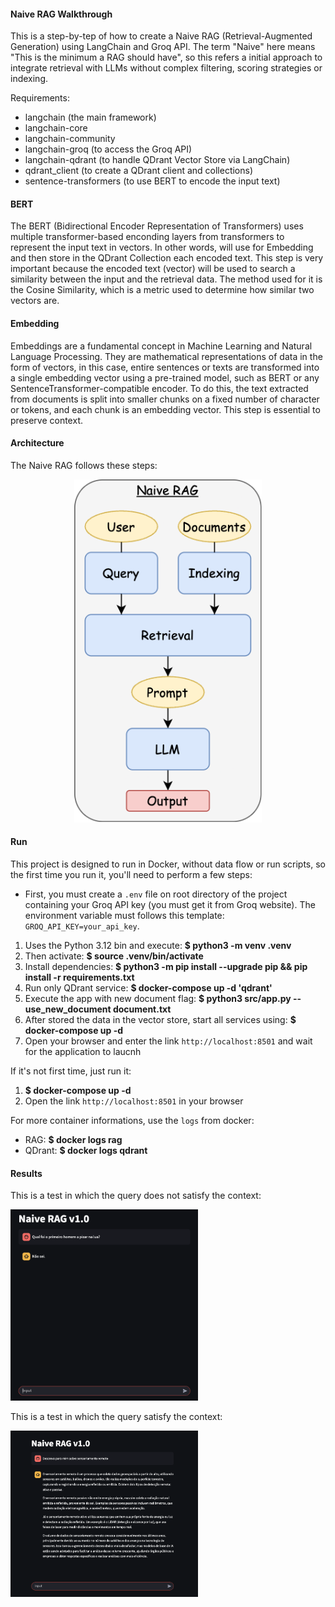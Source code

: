 #### Naive RAG Walkthrough
This is a step-by-tep of how to create a Naive RAG (Retrieval-Augmented Generation) using LangChain and Groq API. The term "Naive" here means "This is the minimum a RAG should have", so this refers a initial approach to integrate retrieval with LLMs without complex filtering, scoring strategies or indexing.

Requirements:
- langchain (the main framework)
- langchain-core
- langchain-community
- langchain-groq (to access the Groq API)
- langchain-qdrant (to handle QDrant Vector Store via LangChain)
- qdrant_client (to create a QDrant client and collections)
- sentence-transformers (to use BERT to encode the input text)

#### BERT
The BERT (Bidirectional Encoder Representation of Transformers) uses multiple transformer-based enconding layers from transformers to represent the input text in vectors. In other words, will use for Embedding and then store in the QDrant Collection each encoded text. This step is very important because the encoded text (vector) will be used to search a similarity between the input and the retrieval data. The method used for it is the Cosine Similarity, which is a metric used to determine how similar two vectors are.

#### Embedding
Embeddings are a fundamental concept in Machine Learning and Natural Language Processing. They are mathematical representations of data in the form of vectors, in this case, entire sentences or texts are transformed into a single embedding vector using a pre-trained model, such as BERT or any SentenceTransformer-compatible encoder. To do this, the text extracted from documents is split into smaller chunks on a fixed number of character or tokens, and each chunk is an embedding vector. This step is essential to preserve context.

#### Architecture
The Naive RAG follows these steps:
<div style="text-align: center">
    <img src="imgs/naive-rag.png" alt="Naive RAG Architecture" width="300"/>
</div>

#### Run
This project is designed to run in Docker, without data flow or run scripts, so the first time you run it, you'll need to perform a few steps:
- First, you must create a `.env` file on root directory of the project containing your Groq API key (you must get it from Groq website). The environment variable must follows this template: `GROQ_API_KEY=your_api_key`.
1. Uses the Python 3.12 bin and execute: **$ python3 -m venv .venv**
2. Then activate: **$ source .venv/bin/activate**
3. Install dependencies: **$ python3 -m pip install --upgrade pip && pip install -r requirements.txt**
4. Run only QDrant service: **$ docker-compose up -d 'qdrant'**
5. Execute the app with new document flag: **$ python3 src/app.py --use_new_document document.txt**
6. After stored the data in the vector store, start all services using: **$ docker-compose up -d**
7. Open your browser and enter the link `http://localhost:8501` and wait for the application to laucnh

If it's not first time, just run it:
1. **$ docker-compose up -d**
2. Open the link `http://localhost:8501` in your browser

For more container informations, use the `logs` from docker:
- RAG: **$ docker logs rag**
- QDrant: **$ docker logs qdrant**

#### Results
This is a test in which the query does not satisfy the context:
<p style="align: center">
    <img src="imgs/test2.png" alt="Non-satisfied test" width="300"/>
</p>

This is a test in which the query satisfy the context:
<p style="align: center">
    <img src="imgs/test1.png" alt="Satisfied test" width="300"/>
</p>

